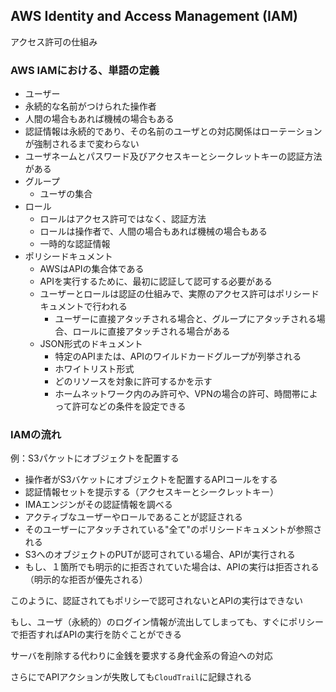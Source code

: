 ## AWS Identity and Access Management (IAM)

アクセス許可の仕組み

### AWS IAMにおける、単語の定義

-  ユーザー
  - 永続的な名前がつけられた操作者
  - 人間の場合もあれば機械の場合もある
  - 認証情報は永続的であり、その名前のユーザとの対応関係はローテーションが強制されるまで変わらない
  - ユーザネームとパスワード及びアクセスキーとシークレットキーの認証方法がある
- グループ
   - ユーザの集合
- ロール
  - ロールはアクセス許可ではなく、認証方法
  - ロールは操作者で、人間の場合もあれば機械の場合もある
  - 一時的な認証情報
- ポリシードキュメント
  - AWSはAPIの集合体である
  - APIを実行するために、最初に認証して認可する必要がある
  - ユーザーとロールは認証の仕組みで、実際のアクセス許可はポリシードキュメントで行われる
    - ユーザーに直接アタッチされる場合と、グループにアタッチされる場合、ロールに直接アタッチされる場合がある
  - JSON形式のドキュメント
    - 特定のAPIまたは、APIのワイルドカードグループが列挙される
    - ホワイトリスト形式
    - どのリソースを対象に許可するかを示す
    - ホームネットワーク内のみ許可や、VPNの場合の許可、時間帯によって許可などの条件を設定できる
    
### IAMの流れ

例：S3パケットにオブジェクトを配置する

- 操作者がS3バケットにオブジェクトを配置するAPIコールをする
- 認証情報セットを提示する（アクセスキーとシークレットキー）
- IMAエンジンがその認証情報を調べる
- アクティブなユーザーやロールであることが認証される
- そのユーザーにアタッチされている"全て"のポリシードキュメントが参照される
- S3へのオブジェクトのPUTが認可されている場合、APIが実行される
- もし、１箇所でも明示的に拒否されていた場合は、APIの実行は拒否される（明示的な拒否が優先される）

このように、認証されてもポリシーで認可されないとAPIの実行はできない

もし、ユーザ（永続的）のログイン情報が流出してしまっても、すぐにポリシーで拒否すればAPIの実行を防ぐことができる

サーバを削除する代わりに金銭を要求する身代金系の脅迫への対応

さらにでAPIアクションが失敗しても`CloudTrail`に記録される

